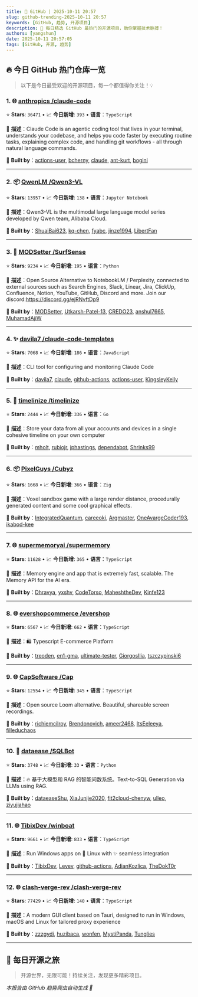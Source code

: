 ```yaml
---
title: 🚀 GitHub | 2025-10-11 20:57
slug: github-trending-2025-10-11 20:57
keywords: [GitHub, 趋势, 开源项目]
description: 🌟 每日精选 GitHub 最热门的开源项目，助你掌握技术脉搏！
authors: [yangshun]
date: 2025-10-11 20:57:05
tags: [GitHub, 开源, 趋势]
---
```


## 🔥 今日 GitHub 热门仓库一览

> 以下是今日最受欢迎的开源项目，每一个都值得你关注！💡

### 1. 🌐 [anthropics /claude-code](https://github.com/anthropics/claude-code)

⭐ **Stars**: `36471`   •   📈 **今日新增**: `393`   •   **语言**：`TypeScript`

📝 **描述**：Claude Code is an agentic coding tool that lives in your terminal, understands your codebase, and helps you code faster by executing routine tasks, explaining complex code, and handling git workflows - all through natural language commands.

🤝 **Built by**：[actions-user](https://github.com/actions-user), [bcherny](https://github.com/bcherny), [claude](https://github.com/claude), [ant-kurt](https://github.com/ant-kurt), [bogini](https://github.com/bogini)

---

### 2. 📦 [QwenLM /Qwen3-VL](https://github.com/QwenLM/Qwen3-VL)

⭐ **Stars**: `13957`   •   📈 **今日新增**: `138`   •   **语言**：`Jupyter Notebook`

📝 **描述**：Qwen3-VL is the multimodal large language model series developed by Qwen team, Alibaba Cloud.

🤝 **Built by**：[ShuaiBai623](https://github.com/ShuaiBai623), [kq-chen](https://github.com/kq-chen), [fyabc](https://github.com/fyabc), [jinze1994](https://github.com/jinze1994), [LibertFan](https://github.com/LibertFan)

---

### 3. 🐍 [MODSetter /SurfSense](https://github.com/MODSetter/SurfSense)

⭐ **Stars**: `9234`   •   📈 **今日新增**: `195`   •   **语言**：`Python`

📝 **描述**：Open Source Alternative to NotebookLM / Perplexity, connected to external sources such as Search Engines, Slack, Linear, Jira, ClickUp, Confluence, Notion, YouTube, GitHub, Discord and more. Join our discord:https://discord.gg/ejRNvftDp9

🤝 **Built by**：[MODSetter](https://github.com/MODSetter), [Utkarsh-Patel-13](https://github.com/Utkarsh-Patel-13), [CREDO23](https://github.com/CREDO23), [anshul7665](https://github.com/anshul7665), [MuhamadAjiW](https://github.com/MuhamadAjiW)

---

### 4. ✨ [davila7 /claude-code-templates](https://github.com/davila7/claude-code-templates)

⭐ **Stars**: `7068`   •   📈 **今日新增**: `186`   •   **语言**：`JavaScript`

📝 **描述**：CLI tool for configuring and monitoring Claude Code

🤝 **Built by**：[davila7](https://github.com/davila7), [claude](https://github.com/claude), [github-actions](https://github.com/github-actions), [actions-user](https://github.com/actions-user), [KingsleyKelly](https://github.com/KingsleyKelly)

---

### 5. 🚦 [timelinize /timelinize](https://github.com/timelinize/timelinize)

⭐ **Stars**: `2444`   •   📈 **今日新增**: `336`   •   **语言**：`Go`

📝 **描述**：Store your data from all your accounts and devices in a single cohesive timeline on your own computer

🤝 **Built by**：[mholt](https://github.com/mholt), [rubiojr](https://github.com/rubiojr), [jphastings](https://github.com/jphastings), [dependabot](https://github.com/dependabot), [Shrinks99](https://github.com/Shrinks99)

---

### 6. 📦 [PixelGuys /Cubyz](https://github.com/PixelGuys/Cubyz)

⭐ **Stars**: `1668`   •   📈 **今日新增**: `366`   •   **语言**：`Zig`

📝 **描述**：Voxel sandbox game with a large render distance, procedurally generated content and some cool graphical effects.

🤝 **Built by**：[IntegratedQuantum](https://github.com/IntegratedQuantum), [careeoki](https://github.com/careeoki), [Argmaster](https://github.com/Argmaster), [OneAvargeCoder193](https://github.com/OneAvargeCoder193), [ikabod-kee](https://github.com/ikabod-kee)

---

### 7. 🌐 [supermemoryai /supermemory](https://github.com/supermemoryai/supermemory)

⭐ **Stars**: `11628`   •   📈 **今日新增**: `365`   •   **语言**：`TypeScript`

📝 **描述**：Memory engine and app that is extremely fast, scalable. The Memory API for the AI era.

🤝 **Built by**：[Dhravya](https://github.com/Dhravya), [yxshv](https://github.com/yxshv), [CodeTorso](https://github.com/CodeTorso), [MaheshtheDev](https://github.com/MaheshtheDev), [Kinfe123](https://github.com/Kinfe123)

---

### 8. 🌐 [evershopcommerce /evershop](https://github.com/evershopcommerce/evershop)

⭐ **Stars**: `6567`   •   📈 **今日新增**: `662`   •   **语言**：`TypeScript`

📝 **描述**：🛍️ Typescript E-commerce Platform

🤝 **Built by**：[treoden](https://github.com/treoden), [en1-gma](https://github.com/en1-gma), [ultimate-tester](https://github.com/ultimate-tester), [GiorgosIlia](https://github.com/GiorgosIlia), [tszczypinski6](https://github.com/tszczypinski6)

---

### 9. 🌐 [CapSoftware /Cap](https://github.com/CapSoftware/Cap)

⭐ **Stars**: `12554`   •   📈 **今日新增**: `345`   •   **语言**：`TypeScript`

📝 **描述**：Open source Loom alternative. Beautiful, shareable screen recordings.

🤝 **Built by**：[richiemcilroy](https://github.com/richiemcilroy), [Brendonovich](https://github.com/Brendonovich), [ameer2468](https://github.com/ameer2468), [ItsEeleeya](https://github.com/ItsEeleeya), [filleduchaos](https://github.com/filleduchaos)

---

### 10. 🐍 [dataease /SQLBot](https://github.com/dataease/SQLBot)

⭐ **Stars**: `3748`   •   📈 **今日新增**: `33`   •   **语言**：`Python`

📝 **描述**：🔥 基于大模型和 RAG 的智能问数系统。Text-to-SQL Generation via LLMs using RAG.

🤝 **Built by**：[dataeaseShu](https://github.com/dataeaseShu), [XiaJunjie2020](https://github.com/XiaJunjie2020), [fit2cloud-chenyw](https://github.com/fit2cloud-chenyw), [ulleo](https://github.com/ulleo), [ziyujiahao](https://github.com/ziyujiahao)

---

### 11. 🌐 [TibixDev /winboat](https://github.com/TibixDev/winboat)

⭐ **Stars**: `9661`   •   📈 **今日新增**: `833`   •   **语言**：`TypeScript`

📝 **描述**：Run Windows apps on 🐧 Linux with ✨ seamless integration

🤝 **Built by**：[TibixDev](https://github.com/TibixDev), [Levev](https://github.com/Levev), [github-actions](https://github.com/github-actions), [AdianKozlica](https://github.com/AdianKozlica), [TheDokT0r](https://github.com/TheDokT0r)

---

### 12. 🌐 [clash-verge-rev /clash-verge-rev](https://github.com/clash-verge-rev/clash-verge-rev)

⭐ **Stars**: `77429`   •   📈 **今日新增**: `140`   •   **语言**：`TypeScript`

📝 **描述**：A modern GUI client based on Tauri, designed to run in Windows, macOS and Linux for tailored proxy experience

🤝 **Built by**：[zzzgydi](https://github.com/zzzgydi), [huzibaca](https://github.com/huzibaca), [wonfen](https://github.com/wonfen), [MystiPanda](https://github.com/MystiPanda), [Tunglies](https://github.com/Tunglies)

---

## 🌈 每日开源之旅

> 开源世界，无限可能！持续关注，发现更多精彩项目。

*本报告由 GitHub 趋势爬虫自动生成 🤖*
